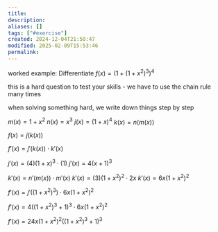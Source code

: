 ```yaml
---
title: 
description: 
aliases: []
tags: ["#exercise"]
created: 2024-12-04T21:50:47
modified: 2025-02-09T15:53:46
permalink:
---
```


worked example: Differentiate $f(x)=\left(1+(1+x^2)^3\right)^4$

this is a hard question to test your skills - we have to use the chain rule many times

when solving something hard, we write down things step by step

$m(x)=1+x^2$
$n(x)=x^3$
$j(x)=(1+x)^4$
$k(x)=n(m(x))$

$f(x)=j(k(x))$

$f'(x)=j'(k(x))\cdot k'(x)$

$j'(x)=(4)(1+x)^3\cdot (1)$
$j'(x)=4(x+1)^3$

$k'(x)=n'(m(x))\cdot m'(x)$
$k'(x)=(3)(1+x^2)^2\cdot 2x$
$k'(x)=6x(1+x^2)^2$

$f'(x)=j'((1+x^2)^3)\cdot 6x(1+x^2)^2$

$f'(x)=4((1+x^2)^3+1)^3\cdot 6x(1+x^2)^2$

$f'(x)=24x(1+x^2)^2((1+x^2)^3+1)^3$
